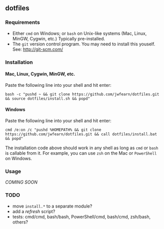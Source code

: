 ## dotfiles

### Requirements
- Either `cmd` on Windows; or `bash` on Unix-like systems (Mac, Linux,
MinGW, Cygwin, etc.)  Typically pre-installed.
- The `git` version control program.  You may need to install this youself.
See: http://git-scm.com/

### Installation

#### Mac, Linux, Cygwin, MinGW, etc.
Paste the following line into your shell and hit enter:

```
bash -c "pushd ~ && git clone https://github.com/jwfearn/dotfiles.git && source dotfiles/install.sh && popd"
```

#### Windows
Paste the following line into your shell and hit enter:

```
cmd /e:on /c "pushd %HOMEPATH% && git clone https://github.com/jwfearn/dotfiles.git && call dotfiles/install.bat && popd"
```

The installation code above should work in any shell as long as `cmd` or
`bash` is callable from it.  For example, you can use `zsh` on the Mac or
`PowerShell` on Windows.

### Usage
*COMING SOON*

### TODO
- move `install.*` to a separate module?
- add a *refresh* script?
- tests: cmd/cmd, bash/bash, PowerShell/cmd, bash/cmd, zsh/bash, others?
